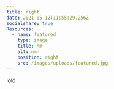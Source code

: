 ```yaml
---
title: right
date: 2021-05-12T11:55:29.256Z
socialshare: true
Resources:
  - name: featured
    type: image
    title: nm
    alt: nmn
    position: right
    src: /images/uploads/featured.jpg
---
```

lölö